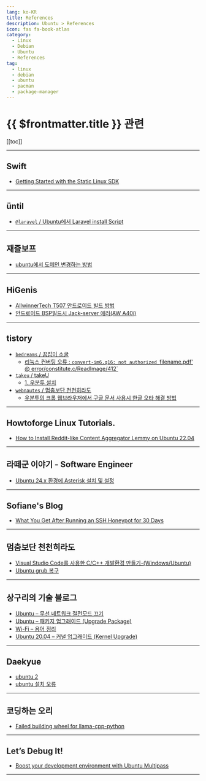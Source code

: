 ```yaml
---
lang: ko-KR
title: References
description: Ubuntu > References
icon: fas fa-book-atlas
category:
  - Linux
  - Debian
  - Ubuntu
  - References 
tag: 
  - linux
  - debian
  - ubuntu
  - pacman
  - package-manager
---
```


# {{ $frontmatter.title }} 관련

[[toc]]

---

## <FontIcon icon="fa-brands fa-swift"/>Swift

- [Getting Started with the Static Linux SDK](https://www.swift.org/documentation/articles/static-linux-getting-started.html)

---

## üntil

- [`@laravel` / Ubuntu에서 Laravel install Script](https://until.blog/@laravel/ubuntu%EC%97%90%EC%84%9C-laravel-install-script)

---

## 재즐보프

- [ubuntu에서 도메인 변경하는 방법](https://m.blog.naver.com/isc0304/223443494838)

---

## HiGenis

- [AllwinnerTech T507 안드로이드 빌드 방법](https://m.blog.naver.com/chandong83/223450810794)
- [안드로이드 BSP빌드시 Jack-server 에러(AW A40i)](https://m.blog.naver.com/chandong83/223450764691)

---

## tistory

- [`bedreams` / 꿈잡이 소굴](https://bedreams.tistory.com/m/)
  - [리눅스 컨버팅 오류 : `convert-im6.q16: not authorized `filename.pdf' @ error/constitute.c/ReadImage/412`](https://bedreams.tistory.com/m/97)
  <!-- END: bedreams -->
- [`takeu` / takeU](https://takeu.tistory.com/m/)
  - [1. 우분투 설치](https://takeu.tistory.com/m/394)
  <!-- END: takeu -->
- [`webnautes` / 멈춤보단 천천히라도](https://webnautes.tistory.com/m/)
  - [우분투의 크롬 웹브라우저에서 구글 문서 사용시 한글 오타 해결 방법](https://webnautes.tistory.com/m/2401)
  <!-- END: webnautes -->
<!-- END: tistory.com -->

---

## Howtoforge Linux Tutorials.

- [How to Install Reddit-like Content Aggregator Lemmy on Ubuntu 22.04](https://www.howtoforge.com/how-to-install-reddit-like-content-aggregator-lemmy-on-ubuntu-22-04/)

---

## 라떼군 이야기 - Software Engineer

- [Ubuntu 24.x 환경에 Asterisk 설치 및 설정](https://www.mrlatte.net/research/2024/06/15/configuration-asterisk-ubuntu24)

---

## Sofiane's Blog

- [What You Get After Running an SSH Honeypot for 30 Days](https://blog.sofiane.cc/ssh_honeypot/)

---

## 멈춤보단 천천히라도

- [Visual Studio Code를 사용한 C/C++ 개발환경 만들기-(Windows/Ubuntu)](https://webnautes.tistory.com/m/1854)
- [Ubuntu grub 복구](http://webnautes.tistory.com/m/1147)

---

## 상구리의 기술 블로그

- [Ubuntu – 무선 네트워크 절전모드 끄기](https://skyer9.pe.kr/wordpress/?p=9145)
- [Ubuntu – 패키지 업그래이드 (Upgrade Package)](https://skyer9.pe.kr/wordpress/?p=9125)
- [Wi-Fi – 용어 정리](https://skyer9.pe.kr/wordpress/?p=9133)
- [Ubuntu 20.04 – 커널 업그래이드 (Kernel Upgrade)](https://skyer9.pe.kr/wordpress/?p=9151)

---

## Daekyue

- [ubuntu 2](https://daekyue.tistory.com/m/28)
- [ubuntu 설치 오류](https://daekyue.tistory.com/m/27)

---

## 코딩하는 오리

- [Failed building wheel for llama-cpp-python](https://cori.tistory.com/m/335)

---

## Let’s Debug It!

- [Boost your development environment with Ubuntu Multipass](https://letsdebug.it/post/21-ubuntu-multipass/)

---

<TagLinks />
